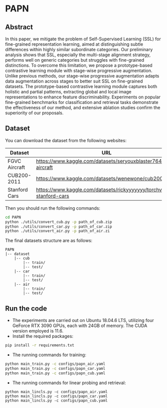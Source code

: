 # PAPN

## Abstract

In this paper, we mitigate the problem of Self-Supervised Learning (SSL) for fine-grained representation learning, aimed at distinguishing subtle differences within highly similar subordinate categories. Our preliminary analysis shows that SSL, especially the multi-stage alignment strategy, performs well on generic categories but struggles with fine-grained distinctions. To overcome this limitation, we propose a prototype-based contrastive learning module with stage-wise progressive augmentation. Unlike previous methods, our stage-wise progressive augmentation adapts data augmentation across stages to better suit SSL on fine-grained datasets. The prototype-based contrastive learning module captures both holistic and partial patterns, extracting global and local image representations to enhance feature discriminability. Experiments on popular fine-grained benchmarks for classification and retrieval tasks demonstrate the effectiveness of our method, and extensive ablation studies confirm the superiority of our proposals.

## Dataset

You can download the dataset from the following websites:

| Dataset       | URL                                                          |
| ------------- | ------------------------------------------------------------ |
| FGVC Aircraft | https://www.kaggle.com/datasets/seryouxblaster764/fgvc-aircraft |
| CUB200-2011   | https://www.kaggle.com/datasets/wenewone/cub2002011          |
| Stanford Cars | https://www.kaggle.com/datasets/rickyyyyyyy/torchvision-stanford-cars |

Then you should run the following commands:

```bash
cd PAPN
python ./utils/convert_cub.py -p path_of_cub.zip
python ./utils/convert_car.py -p path_of_car.zip
python ./utils/convert_air.py -p path_of_air.zi
```

The final datasets structure are as follows:

```
PAPN
|-- dataset
    |-- cub
        |-- train/
        |-- test/
    |-- car
        |-- train/
        |-- test/
    |-- air
        |-- train/
        |-- test/
```

## Run the code

- The experiments are carried out on Ubuntu 18.04.6 LTS, utilizing four GeForce RTX 3090 GPUs, each with 24GB of memory. The CUDA version employed is 11.6.
- Install the required packages:

```bash
pip install -r requirements.txt
```

- The running commands for training:

```bash
python main_train.py -c configs/papn_air.yaml
python main_train.py -c configs/papn_car.yaml
python main_train.py -c configs/papn_cub.yaml
```

- The running commands for linear probing and retrieval:

```
python main_lincls.py -c configs/papn_air.yaml
python main_lincls.py -c configs/papn_car.yaml
python main_lincls.py -c configs/papn_cub.yaml
```